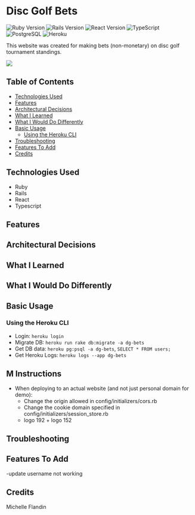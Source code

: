 # Disc Golf Bets

![Ruby Version](https://img.shields.io/badge/Ruby-3.2.3-red.svg)
![Rails Version](https://img.shields.io/badge/Rails-7.1.3-red.svg)
![React Version](https://img.shields.io/badge/React-18.2.0-blue.svg)
![TypeScript](https://img.shields.io/badge/TypeScript-5.3.3-blue.svg)
![PostgreSQL](https://img.shields.io/badge/Database-PostgreSQL-blue.svg)
![Heroku](https://img.shields.io/badge/Platform-Heroku-lightgrey.svg)

This website was created for making bets (non-monetary) on disc golf tournament standings.

<a href="https://dg-bets.michellef.dev/api" target="_blank"><img src="https://img.shields.io/badge/Website-red?style=for-the-badge&logo=ruby"></a>


## Table of Contents
- [Technologies Used](#technologies-used)
- [Features](#features)
- [Architectural Decisions](#architectural-decisions)
- [What I Learned](#what-i-learned)
- [What I Would Do Differently](#what-i-would-do-differently)
- [Basic Usage](#basic-usage)
  - [Using the Heroku CLI](#heroku-cli)
- [Troubleshooting](#troubleshooting)
- [Features To Add](#features-to-add)
- [Credits](#credits)


## Technologies Used<a name="technologies-used"></a>
- Ruby
- Rails
- React
- Typescript
  

## Features<a name="features"></a>

## Architectural Decisions<a name="architectural-decisions"></a>

## What I Learned<a name="what-I-learned"></a>

## What I Would Do Differently<a name="what-i-would-do-differently"></a>

## Basic Usage<a name="basic-usage"></a>

### Using the Heroku CLI<a name="heroku-cli"></a>
- Login: `heroku login`
- Migrate DB: `heroku run rake db:migrate -a dg-bets`
- Get DB data: `heroku pg:psql -a dg-bets`, `SELECT * FROM users;`
- Get Heroku Logs: `heroku logs --app dg-bets`

## M Instructions <a name="features-to-add"></a>
- When deploying to an actual website (and not just personal domain for demo):
  - Change the origin allowed in config/initializers/cors.rb
  - Change the cookie domain specified in config/initializers/session_store.rb
  - logo 192 + logo 152


## Troubleshooting<a name="troubleshooting"></a>

## Features To Add <a name="features-to-add"></a>
-update username not working

## Credits <a name="credits"></a>
Michelle Flandin